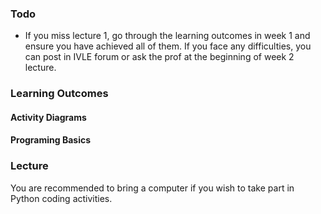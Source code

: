 ### Todo

* If you miss lecture 1, go through the learning outcomes in week 1 and ensure you have achieved all of them. If you face any difficulties, you can post in IVLE forum or ask the prof at the beginning of week 2 lecture.

### Learning Outcomes


#### Activity Diagrams

<panel type="info" header="`W2.1` **Can use basic activity diagrams**" no-close>
  <include src="../../book/modeling/modelingBehaviors/activityDiagrams/full.md" />
</panel>


#### Programing Basics


<panel type="warning" header="`W2.2` **Can write a program with conditional execution paths**" no-close>

<panel type="warning" header="`W2.2a` Can explain scripts/programs" no-close>
  <include src="../../programming/scripts/text.md" />
</panel>
<panel type="warning" header="`W2.2b` Can use comments" no-close>
  <include src="../../programming/comments/text.md" />
</panel>
<panel type="warning" header="`W2.2c` Can use existing functions" no-close>
  <include src="../../programming/usingFunctions/text.md" />
</panel>
<panel type="warning" header="`W2.2d` Can use booleans" no-close>
  <include src="../../programming/booleans/text.md" />
</panel>
<panel type="warning" header="`W2.2e` Can use `if` statements" no-close>
  <include src="../../programming/if/text.md" />
</panel>
<p/>

<panel type="danger" header=":dart: Evidence of achieving the LO" no-close expanded>
  <include src="../../programming/exercises/grades.md" />
</panel>
  
</panel>



### Lecture

You are recommended to bring a computer if you wish to take part in Python coding activities.